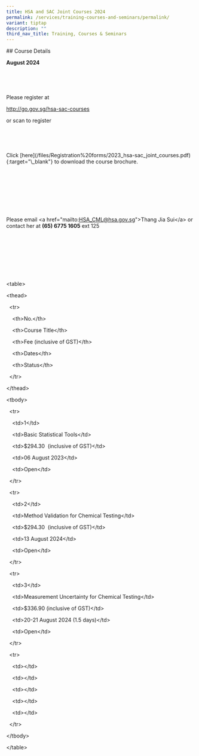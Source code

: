 ```yaml
---
title: HSA and SAC Joint Courses 2024
permalink: /services/training-courses-and-seminars/permalink/
variant: tiptap
description: ""
third_nav_title: Training, Courses & Seminars
---
```

<p></p>
<p>## Course Details</p>
<p><strong>August 2024</strong>
</p>
<p>&nbsp;</p>
<p>&nbsp;</p>
<p>Please register at</p>
<p><a href="http://go.gov.sg/hsa-sac-courses" rel="noopener noreferrer nofollow" target="_blank">http://go.gov.sg/hsa-sac-courses</a>
</p>
<p>or scan to register</p>
<p>&nbsp;</p>
<p>&nbsp;</p>
<p>Click [here](/files/Registration%20forms/2023_hsa-sac_joint_courses.pdf){:target="\_blank"}
to download the course brochure.</p>
<p>&nbsp;</p>
<p>&nbsp;</p>
<p>&nbsp;</p>
<p>&nbsp;</p>
<p>Please email &lt;a href="mailto:<a href="http://go.gov.sg/hsa-sac-courses" rel="noopener noreferrer nofollow" target="_blank">HSA_CML@hsa.gov.sg</a>"&gt;Thang
Jia Sui&lt;/a&gt; or contact her at <strong>(65) 6775 1605</strong> ext 125</p>
<p>&nbsp;</p>
<p>&nbsp;</p>
<p>&nbsp;</p>
<p>&nbsp;</p>
<p>&lt;table&gt;</p>
<p>&lt;thead&gt;</p>
<p>&nbsp; &lt;tr&gt;</p>
<p>&nbsp;&nbsp;&nbsp; &lt;th&gt;No.&lt;/th&gt;</p>
<p>&nbsp;&nbsp;&nbsp; &lt;th&gt;Course Title&lt;/th&gt;</p>
<p>&nbsp;&nbsp;&nbsp; &lt;th&gt;Fee (inclusive of GST)&lt;/th&gt;</p>
<p>&nbsp;&nbsp;&nbsp; &lt;th&gt;Dates&lt;/th&gt;</p>
<p>&nbsp;&nbsp;&nbsp; &lt;th&gt;Status&lt;/th&gt;</p>
<p>&nbsp; &lt;/tr&gt;</p>
<p>&lt;/thead&gt;</p>
<p>&lt;tbody&gt;</p>
<p>&nbsp; &lt;tr&gt;</p>
<p>&nbsp;&nbsp;&nbsp; &lt;td&gt;1&lt;/td&gt;</p>
<p>&nbsp;&nbsp;&nbsp; &lt;td&gt;Basic Statistical Tools&lt;/td&gt;</p>
<p>&nbsp;&nbsp;&nbsp; &lt;td&gt;$294.30&nbsp; (inclusive of GST)&lt;/td&gt;</p>
<p>&nbsp;&nbsp;&nbsp; &lt;td&gt;06 August 2023&lt;/td&gt;</p>
<p>&nbsp;&nbsp;&nbsp; &lt;td&gt;Open&lt;/td&gt;</p>
<p>&nbsp; &lt;/tr&gt;</p>
<p>&nbsp; &lt;tr&gt;</p>
<p>&nbsp;&nbsp;&nbsp; &lt;td&gt;2&lt;/td&gt;</p>
<p>&nbsp;&nbsp;&nbsp; &lt;td&gt;Method Validation for Chemical Testing&lt;/td&gt;</p>
<p>&nbsp;&nbsp;&nbsp; &lt;td&gt;$294.30&nbsp; (inclusive of GST)&lt;/td&gt;</p>
<p>&nbsp;&nbsp;&nbsp; &lt;td&gt;13 August 2024&lt;/td&gt;</p>
<p>&nbsp;&nbsp;&nbsp; &lt;td&gt;Open&lt;/td&gt;</p>
<p>&nbsp; &lt;/tr&gt;</p>
<p>&nbsp; &lt;tr&gt;</p>
<p>&nbsp;&nbsp;&nbsp; &lt;td&gt;3&lt;/td&gt;</p>
<p>&nbsp;&nbsp;&nbsp; &lt;td&gt;Measurement Uncertainty for Chemical Testing&lt;/td&gt;</p>
<p>&nbsp;&nbsp;&nbsp; &lt;td&gt;$336.90 (inclusive of GST)&lt;/td&gt;</p>
<p>&nbsp;&nbsp;&nbsp; &lt;td&gt;20-21 August 2024 (1.5 days)&lt;/td&gt;</p>
<p>&nbsp;&nbsp;&nbsp; &lt;td&gt;Open&lt;/td&gt;</p>
<p>&nbsp; &lt;/tr&gt;</p>
<p>&nbsp; &lt;tr&gt;</p>
<p>&nbsp;&nbsp;&nbsp; &lt;td&gt;&lt;/td&gt;</p>
<p>&nbsp;&nbsp;&nbsp; &lt;td&gt;&lt;/td&gt;</p>
<p>&nbsp;&nbsp;&nbsp; &lt;td&gt;&lt;/td&gt;</p>
<p>&nbsp;&nbsp;&nbsp; &lt;td&gt;&lt;/td&gt;</p>
<p>&nbsp;&nbsp;&nbsp; &lt;td&gt;&lt;/td&gt;</p>
<p>&nbsp; &lt;/tr&gt;</p>
<p>&lt;/tbody&gt;</p>
<p>&lt;/table&gt;</p>